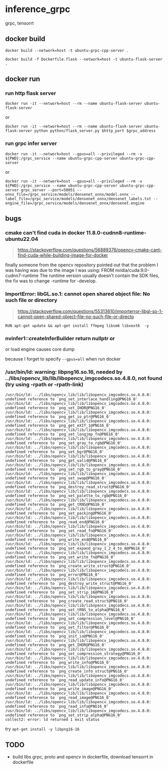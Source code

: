 # inference_grpc
grpc, tensorrt

## docker build

`docker build --network=host -t ubuntu-grpc-cpp-server .`

`docker build -f Dockerfile.flask --network=host -t ubuntu-flask-server .`

## docker run

### run http flask server
`docker run -it --network=host --rm --name ubuntu-flask-server ubuntu-flask-server`

or 

`docker run -it --network=host --rm --name ubuntu-flask-server ubuntu-flask-server python python/flask_server.py $http_port $grpc_address`

### run grpc infer server

`docker run -it --network=host --gpus=all --privileged --rm -v ${PWD}:/grpc_service --name ubuntu-grpc-cpp-server ubuntu-grpc-cpp-server`

or 

`docker run -it --network=host --gpus=all --privileged --rm -v ${PWD}:/grpc_service --name ubuntu-grpc-cpp-server ubuntu-grpc-cpp-server grpc_server --port=50051 --onnx_file=/grpc_service/models/densenet_onnx/model.onnx --label_file=/grpc_service/models/densenet_onnx/densenet_labels.txt --engine_file=/grpc_service/models/densenet_onnx/densenet.engine`

## bugs
### cmake can't find cuda in docker 11.8.0-cudnn8-runtime-ubuntu22.04  
> https://stackoverflow.com/questions/56889376/opencv-cmake-cant-find-cuda-while-building-image-for-docker

finally someone from the opencv repository pointed out that the problem I was having was due to the image I was using:
FROM nvidia/cuda:9.0-cudnn7-runtime
The runtime version usually doesn't contain the SDK files, the fix was to change -runtime for -develop.

### ImportError: libGL.so.1: cannot open shared object file: No such file or directory

> https://stackoverflow.com/questions/55313610/importerror-libgl-so-1-cannot-open-shared-object-file-no-such-file-or-directo

```docker
RUN apt-get update && apt-get install ffmpeg libsm6 libxext6  -y
````

### nvinfer1::createInferBuilder return nullptr or

or load engine causes core dump

because I forget to specify `--gpus=all` when run docker



### /usr/bin/ld: warning: libpng16.so.16, needed by ../libs/opencv_lib/lib/libopencv_imgcodecs.so.4.8.0, not found (try using -rpath or -rpath-link)

```
/usr/bin/ld: ../libs/opencv_lib/lib/libopencv_imgcodecs.so.4.8.0: undefined reference to `png_set_interlace_handling@PNG16_0'
/usr/bin/ld: ../libs/opencv_lib/lib/libopencv_imgcodecs.so.4.8.0: undefined reference to `png_set_IHDR@PNG16_0'
/usr/bin/ld: ../libs/opencv_lib/lib/libopencv_imgcodecs.so.4.8.0: undefined reference to `png_get_io_ptr@PNG16_0'
/usr/bin/ld: ../libs/opencv_lib/lib/libopencv_imgcodecs.so.4.8.0: undefined reference to `png_get_eXIf_1@PNG16_0'
/usr/bin/ld: ../libs/opencv_lib/lib/libopencv_imgcodecs.so.4.8.0: undefined reference to `png_set_longjmp_fn@PNG16_0'
/usr/bin/ld: ../libs/opencv_lib/lib/libopencv_imgcodecs.so.4.8.0: undefined reference to `png_set_gray_to_rgb@PNG16_0'
/usr/bin/ld: ../libs/opencv_lib/lib/libopencv_imgcodecs.so.4.8.0: undefined reference to `png_set_bgr@PNG16_0'
/usr/bin/ld: ../libs/opencv_lib/lib/libopencv_imgcodecs.so.4.8.0: undefined reference to `png_get_valid@PNG16_0'
/usr/bin/ld: ../libs/opencv_lib/lib/libopencv_imgcodecs.so.4.8.0: undefined reference to `png_set_rgb_to_gray@PNG16_0'
/usr/bin/ld: ../libs/opencv_lib/lib/libopencv_imgcodecs.so.4.8.0: undefined reference to `png_set_swap@PNG16_0'
/usr/bin/ld: ../libs/opencv_lib/lib/libopencv_imgcodecs.so.4.8.0: undefined reference to `png_destroy_read_struct@PNG16_0'
/usr/bin/ld: ../libs/opencv_lib/lib/libopencv_imgcodecs.so.4.8.0: undefined reference to `png_set_palette_to_rgb@PNG16_0'
/usr/bin/ld: ../libs/opencv_lib/lib/libopencv_imgcodecs.so.4.8.0: undefined reference to `png_get_tRNS@PNG16_0'
/usr/bin/ld: ../libs/opencv_lib/lib/libopencv_imgcodecs.so.4.8.0: undefined reference to `png_set_packing@PNG16_0'
/usr/bin/ld: ../libs/opencv_lib/lib/libopencv_imgcodecs.so.4.8.0: undefined reference to `png_read_end@PNG16_0'
/usr/bin/ld: ../libs/opencv_lib/lib/libopencv_imgcodecs.so.4.8.0: undefined reference to `png_set_read_fn@PNG16_0'
/usr/bin/ld: ../libs/opencv_lib/lib/libopencv_imgcodecs.so.4.8.0: undefined reference to `png_write_end@PNG16_0'
/usr/bin/ld: ../libs/opencv_lib/lib/libopencv_imgcodecs.so.4.8.0: undefined reference to `png_set_expand_gray_1_2_4_to_8@PNG16_0'
/usr/bin/ld: ../libs/opencv_lib/lib/libopencv_imgcodecs.so.4.8.0: undefined reference to `png_set_write_fn@PNG16_0'
/usr/bin/ld: ../libs/opencv_lib/lib/libopencv_imgcodecs.so.4.8.0: undefined reference to `png_create_write_struct@PNG16_0'
/usr/bin/ld: ../libs/opencv_lib/lib/libopencv_imgcodecs.so.4.8.0: undefined reference to `png_error@PNG16_0'
/usr/bin/ld: ../libs/opencv_lib/lib/libopencv_imgcodecs.so.4.8.0: undefined reference to `png_destroy_write_struct@PNG16_0'
/usr/bin/ld: ../libs/opencv_lib/lib/libopencv_imgcodecs.so.4.8.0: undefined reference to `png_set_strip_16@PNG16_0'
/usr/bin/ld: ../libs/opencv_lib/lib/libopencv_imgcodecs.so.4.8.0: undefined reference to `png_create_read_struct@PNG16_0'
/usr/bin/ld: ../libs/opencv_lib/lib/libopencv_imgcodecs.so.4.8.0: undefined reference to `png_set_tRNS_to_alpha@PNG16_0'
/usr/bin/ld: ../libs/opencv_lib/lib/libopencv_imgcodecs.so.4.8.0: undefined reference to `png_set_compression_level@PNG16_0'
/usr/bin/ld: ../libs/opencv_lib/lib/libopencv_imgcodecs.so.4.8.0: undefined reference to `png_set_filter@PNG16_0'
/usr/bin/ld: ../libs/opencv_lib/lib/libopencv_imgcodecs.so.4.8.0: undefined reference to `png_init_io@PNG16_0'
/usr/bin/ld: ../libs/opencv_lib/lib/libopencv_imgcodecs.so.4.8.0: undefined reference to `png_get_IHDR@PNG16_0'
/usr/bin/ld: ../libs/opencv_lib/lib/libopencv_imgcodecs.so.4.8.0: undefined reference to `png_set_compression_strategy@PNG16_0'
/usr/bin/ld: ../libs/opencv_lib/lib/libopencv_imgcodecs.so.4.8.0: undefined reference to `png_write_info@PNG16_0'
/usr/bin/ld: ../libs/opencv_lib/lib/libopencv_imgcodecs.so.4.8.0: undefined reference to `png_create_info_struct@PNG16_0'
/usr/bin/ld: ../libs/opencv_lib/lib/libopencv_imgcodecs.so.4.8.0: undefined reference to `png_read_update_info@PNG16_0'
/usr/bin/ld: ../libs/opencv_lib/lib/libopencv_imgcodecs.so.4.8.0: undefined reference to `png_write_image@PNG16_0'
/usr/bin/ld: ../libs/opencv_lib/lib/libopencv_imgcodecs.so.4.8.0: undefined reference to `png_read_image@PNG16_0'
/usr/bin/ld: ../libs/opencv_lib/lib/libopencv_imgcodecs.so.4.8.0: undefined reference to `png_read_info@PNG16_0'
/usr/bin/ld: ../libs/opencv_lib/lib/libopencv_imgcodecs.so.4.8.0: undefined reference to `png_set_strip_alpha@PNG16_0'
collect2: error: ld returned 1 exit status
```

try `apt-get install -y libpng16-16`


## TODO

- build libs grpc, proto and opencv in dockerfile, download tensorrt in dockerfile